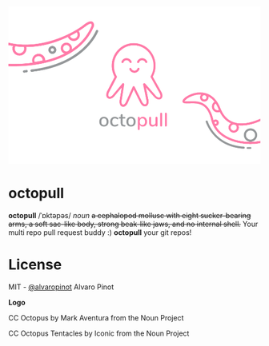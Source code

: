 ![octopull logo](docs/images/octopull-logo-with-tentacles-980-transparent@2x.png)

# octopull

**octopull** /ˈɒktəpəs/ *noun*
~~a cephalopod mollusc with eight sucker-bearing arms, a soft sac-like body, strong beak-like jaws, and no internal shell.~~ Your multi repo pull request buddy :) **octopull** your git repos!



# License

MIT - [@alvaropinot](http://twitter.com/alvaropinot) Alvaro Pinot


**Logo**

CC Octopus by Mark Aventura from the Noun Project

CC Octopus Tentacles by Iconic from the Noun Project
